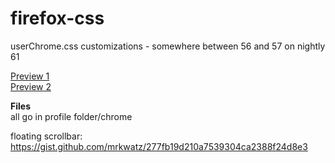 # firefox-css
userChrome.css customizations - somewhere between 56 and 57 on nightly 61</br>

[Preview 1](https://i.imgur.com/EnfS8C7.png)</br>
[Preview 2](https://i.imgur.com/kS6w351.png)

**Files**</br>
all go in profile folder/chrome

floating scrollbar: https://gist.github.com/mrkwatz/277fb19d210a7539304ca2388f24d8e3
